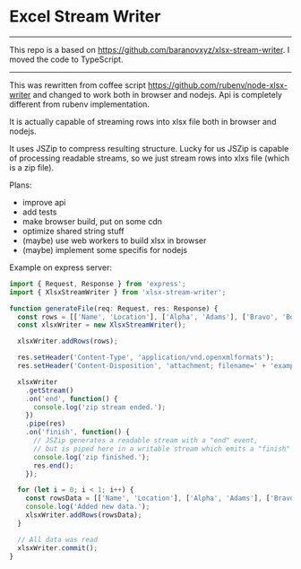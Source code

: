 # Excel Stream Writer

---

This repo is a based on https://github.com/baranovxyz/xlsx-stream-writer. I moved the code to TypeScript.

---

This was rewritten from coffee script https://github.com/rubenv/node-xlsx-writer and
changed to work both in browser and nodejs. Api is completely different from rubenv
implementation.

It is actually capable of streaming rows into xlsx file both in browser and nodejs.

It uses JSZip to compress resulting structure. Lucky for us JSZip is capable of
processing readable streams, so we just stream rows into xlxs file (which is a zip file).

Plans:

- improve api
- add tests
- make browser build, put on some cdn
- optimize shared string stuff
- (maybe) use web workers to build xlsx in browser
- (maybe) implement some specifis for nodejs

Example on express server:
```typescript
import { Request, Response } from 'express';
import { XlsxStreamWriter } from 'xlsx-stream-writer';

function generateFile(req: Request, res: Response) {
  const rows = [['Name', 'Location'], ['Alpha', 'Adams'], ['Bravo', 'Boston'], ['Charlie', 'Chicago']];
  const xlsxWriter = new XlsxStreamWriter();

  xlsxWriter.addRows(rows);

  res.setHeader('Content-Type', 'application/vnd.openxmlformats');
  res.setHeader('Content-Disposition', 'attachment; filename=' + 'example.xlsx');

  xlsxWriter
    .getStream()
    .on('end', function() {
      console.log('zip stream ended.');
    })
    .pipe(res)
    .on('finish', function() {
      // JSZip generates a readable stream with a "end" event,
      // but is piped here in a writable stream which emits a "finish" event.
      console.log('zip finished.');
      res.end();
    });

  for (let i = 0; i < 1; i++) {
    const rowsData = [['Name', 'Location'], ['Alpha', 'Adams'], ['Bravo', 'Boston'], ['Charlie', 'Chicago']];
    console.log('Added new data.');
    xlsxWriter.addRows(rowsData);
  }

  // All data was read 
  xlsxWriter.commit();
}
```
